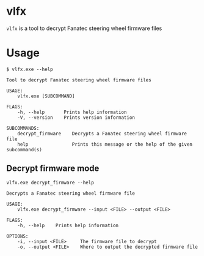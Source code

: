 # vlfx

```vlfx``` is a tool to decrypt Fanatec steering wheel firmware files

# Usage

```text
$ vlfx.exe --help
```

```text
Tool to decrypt Fanatec steering wheel firmware files

USAGE:
    vlfx.exe [SUBCOMMAND]

FLAGS:
    -h, --help       Prints help information
    -V, --version    Prints version information

SUBCOMMANDS:
    decrypt_firmware    Decrypts a Fanatec steering wheel firmware file
    help                Prints this message or the help of the given subcommand(s)
```

## Decrypt firmware mode

```
vlfx.exe decrypt_firmware --help
```
```
Decrypts a Fanatec steering wheel firmware file

USAGE:
    vlfx.exe decrypt_firmware --input <FILE> --output <FILE>

FLAGS:
    -h, --help    Prints help information

OPTIONS:
    -i, --input <FILE>     The firmware file to decrypt
    -o, --output <FILE>    Where to output the decrypted firmware file
```
